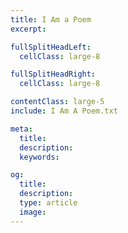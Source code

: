 ```yaml
---
title: I Am a Poem
excerpt:

fullSplitHeadLeft:
  cellClass: large-8

fullSplitHeadRight:
  cellClass: large-8

contentClass: large-5
include: I Am A Poem.txt

meta:
  title:
  description:
  keywords:

og:
  title:
  description:
  type: article
  image:
---
```

